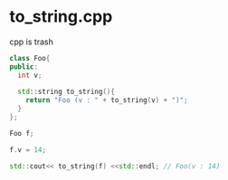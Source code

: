 to_string.cpp
====

cpp is trash


```c++
class Foo{
public:
  int v;
  
  std::string to_string(){
    return "Foo (v : " + to_string(v) + ")";
  }
};
```
```c++
Foo f;

f.v = 14;

std::cout<< to_string(f) <<std::endl; // Foo(v : 14)

```
